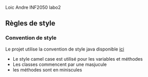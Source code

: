 Loic Andre
INF2050 labo2

## Règles de style

### Convention de style
Le projet utilise la convention de style java disponible [ici](https://www.oracle.com/java/technologies/javase/codeconventions-introduction.html) 


* Le style camel case est utilisé pour les variables et méthodes
* Les classes commencent par une masjucule
* les méthodes sont en miniscules 

